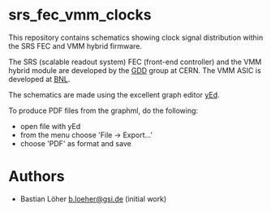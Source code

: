 srs_fec_vmm_clocks
==================

This repository contains schematics showing clock signal distribution within the SRS FEC and VMM hybrid firmware.

The SRS (scalable readout system) FEC (front-end controller) and the VMM hybrid module are developed by the [GDD](https://gdd.web.cern.ch/) group at CERN. The VMM ASIC is developed at [BNL](https://www.bnl.gov/omega/).

The schematics are made using the excellent graph editor [yEd](https://www.yworks.com/products/yed).

To produce PDF files from the graphml, do the following:

* open file with yEd
* from the menu choose 'File -> Export...'
* choose 'PDF' as format and save

Authors
=======

* Bastian Löher <b.loeher@gsi.de> (initial work)
